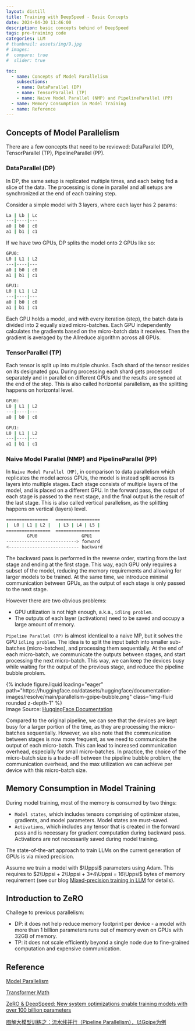 ```yaml
---
layout: distill
title: Training with DeepSpeed - Basic Concepts
date: 2024-04-30 11:46:00
description: basic concepts behind of DeepSpeed
tags: pre-training code
categories: LLM
# thumbnail: assets/img/9.jpg
# images:
#  compare: true
#  slider: true

toc:
  - name: Concepts of Model Parallelism
    subsections:
    - name: DataParallel (DP)
    - name: TensorParallel (TP)
    - name: Naive Model Parallel (NMP) and PipelineParallel (PP) 
  - name: Memory Consumption in Model Training
  - name: Reference
---
```



## Concepts of Model Parallelism

There are a few concepts that need to be reviewed: DataParallel (DP), TensorParallel (TP), PipelineParallel (PP).

###  DataParallel (DP)
In DP, the same setup is replicated multiple times, and each being fed a slice of the data. The processing is done in parallel and all setups are synchronized at the end of each training step.

Consider a simple model with 3 layers, where each layer has 2 params:
```bash
La | Lb | Lc
---|----|---
a0 | b0 | c0
a1 | b1 | c1
```

If we have two GPUs, DP splits the model onto 2 GPUs like so:
```bash
GPU0: 
L0 | L1 | L2
---|----|---
a0 | b0 | c0
a1 | b1 | c1

GPU1:
L0 | L1 | L2
---|----|---
a0 | b0 | c0
a1 | b1 | c1
```
Each GPU holds a model, and with every iteration (step), the batch data is divided into 2 equally sized micro-batches. Each GPU independently calculates the gradients based on the micro-batch data it receives. Then the gradient is averaged by the Allreduce algorithm across all GPUs.


### TensorParallel (TP)

Each tensor is split up into multiple chunks. Each shard of the tensor resides on its designated gpu. During processing each shard gets processed separately and in parallel on different GPUs and the results are synced at the end of the step. This is also called horizontal parallelism, as the splitting happens on horizontal level.

```bash
GPU0:
L0 | L1 | L2
---|----|---
a0 | b0 | c0

GPU1:
L0 | L1 | L2
---|----|---
a1 | b1 | c1
```

### Naive Model Parallel (NMP) and PipelineParallel (PP) 

In `Naive Model Parallel (MP)`, in comparison to data parallelism which replicates the model across GPUs, the model is instead split across its layers into multiple stages. Each stage consists of multiple layers of the model, and is placed on a different GPU. In the forward pass, the output of each stage is passed to the next stage, and the final output is the result of the last stage. This is also called vertical parallelism, as the splitting happens on vertical (layers) level.

```bash
================   =================
|  L0 | L1 | L2 |   | L3 | L4 | L5 |
=================  =================
        GPU0                 GPU1
---------------------------> forward
<--------------------------- backward                      

```

The backward pass is performed in the reverse order, starting from the last stage and ending at the first stage. This way, each GPU only requires a subset of the model, reducing the memory requirements and allowing for larger models to be trained. At the same time, we introduce minimal communication between GPUs, as the output of each stage is only passed to the next stage. 

However there are two obvious problems: 
- GPU utilization is not high enough, a.k.a., `idling problem`.
- The outputs of each layer (activations) need to be saved and occupy a large amount of memory.

`Pipeline Parallel (PP)` is almost identical to a naive MP, but it solves the GPU `idling problem`. The idea is to split the input batch into smaller sub-batches (micro-batches), and processing them sequentially. At the end of each micro-batch, we communicate the outputs between stages, and start processing the next micro-batch. This way, we can keep the devices busy while waiting for the output of the previous stage, and reduce the pipeline bubble problem.

<div class="row mt-3">
    <div class="col-sm mt-3 mt-md-0">
        {% include figure.liquid loading="eager" path="https://huggingface.co/datasets/huggingface/documentation-images/resolve/main/parallelism-gpipe-bubble.png" class="img-fluid rounded z-depth-1" %}
    </div>
</div>
<div class="caption">
    Image Source: <a href="https://huggingface.co/docs/transformers/v4.15.0/parallelism">HuggingFace Documentation</a> 
</div>

Compared to the original pipeline, we can see that the devices are kept busy for a larger portion of the time, as they are processing the micro-batches sequentially. However, we also note that the communication between stages is now more frequent, as we need to communicate the output of each micro-batch. This can lead to increased communication overhead, especially for small micro-batches. In practice, the choice of the micro-batch size is a trade-off between the pipeline bubble problem, the communication overhead, and the max utilization we can achieve per device with this micro-batch size.

## Memory Consumption in Model Training

During model training, most of the memory is consumed by two things:
- `Model states`, which includes tensors comprising of optimizer states, gradients, and model parameters. Model states are must-saved.
- `Activations`, which includes any tensor that is created in the forward pass and is necessary for gradient computation during backward pass. Activations are not necessarily saved during model training.

The state-of-the-art approach to train LLMs on the current generation of GPUs is via mixed precision. 

Assume we train a model with $\Uppsi$ parameters using Adam. This requires to $2\Uppsi + 2\Uppsi + 3*4\Uppsi = 16\Uppsi$ bytes of memory requirement (see our blog [Mixed-precision training in LLM](https://ilampard.github.io/blog/2024/mixed-precision/) for details).


## Introduction to ZeRO

Challege to previous parallelism:
- DP: it does not help reduce memory footprint per device - a model with more than 1 billion parameters runs out of memory even on GPUs with 32GB of memory.
- TP: it does not scale efficiently beyond a single node due to fine-grained computation and expensive communication.

        
## Reference

[Model Parallelism](https://huggingface.co/docs/transformers/v4.15.0/parallelism)

[Transformer Math](https://blog.eleuther.ai/transformer-math/) 

[ZeRO & DeepSpeed: New system optimizations enable training models with over 100 billion parameters](https://www.microsoft.com/en-us/research/blog/zero-deepspeed-new-system-optimizations-enable-training-models-with-over-100-billion-parameters/)

[图解大模型训练之：流水线并行（Pipeline Parallelism），以Gpipe为例](https://zhuanlan.zhihu.com/p/613196255)


